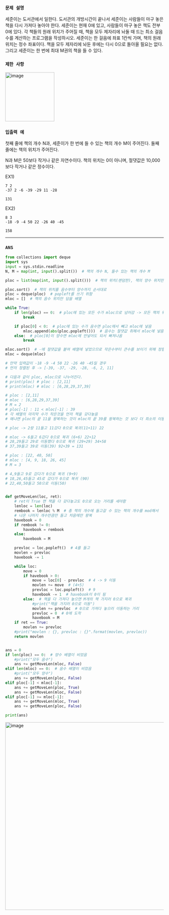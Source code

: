 ### `문제 설명`

세준이는 도서관에서 일한다. 도서관의 개방시간이 끝나서 세준이는 사람들이 마구 놓은 책을 다시 가져다 놓아야 한다. 세준이는 현재 0에 있고, 사람들이 마구 놓은 책도 전부 0에 있다. 각 책들의 원래 위치가 주어질 때, 책을 모두 제자리에 놔둘 때 드는 최소 걸음 수를 계산하는 프로그램을 작성하시오. 세준이는 한 걸음에 좌표 1칸씩 가며, 책의 원래 위치는 정수 좌표이다. 책을 모두 제자리에 놔둔 후에는 다시 0으로 돌아올 필요는 없다. 그리고 세준이는 한 번에 최대 M권의 책을 들 수 있다.

### `제한 사항`

<img width="156" alt="image" src="https://user-images.githubusercontent.com/84978165/230771571-c16f85e3-8118-43bf-9237-0ef07470b65b.png">

### `입출력 예`

첫째 줄에 책의 개수 N과, 세준이가 한 번에 들 수 있는 책의 개수 M이 주어진다. 둘째 줄에는 책의 위치가 주어진다. 

N과 M은 50보다 작거나 같은 자연수이다. 책의 위치는 0이 아니며, 절댓값은 10,000보다 작거나 같은 정수이다.

EX1)

```
7 2
-37 2 -6 -39 -29 11 -28
```

```
131
```
EX2)
```
8 3
-18 -9 -4 50 22 -26 40 -45
```

```
158
```

----

### `ANS`

```python
from collections import deque
import sys
input = sys.stdin.readline
N, M = map(int, input().split())  # 책의 개수 N, 들수 있는 책의 개수 M

ploc = list(map(int, input().split()))  # 책의 위치(랜덤한), 책의 양수 위치만 담을 배열

ploc.sort()  # 책의 위치를 음수부터 양수까지 순서대로
ploc = deque(ploc)  # popleft를 쓰기 위함
mloc = []  # 책의 음수 위치만 담을 배열

while True:
    if len(ploc) == 0:  # ploc에 있는 모든 수가 mloc으로 넘어감 -> 모든 책의 위치가 음수
        break

    if ploc[0] < 0:  # ploc에 있는 수가 음수면 ploc에서 빼고 mloc에 넣음
        mloc.append(abs(ploc.popleft()))  # 음수는 절댓값 취해서 mloc에 넣음
    else:  # ploc[0]이 양수면 mloc에 안넣어도 되서 빠져나옴
        break

mloc.sort()  # -에 절댓값을 붙여 배열에 넣었으므로 작은수부터 큰수를 보이기 위해 정렬
mloc = deque(mloc)

# 만약 입력값이 -18 -9 -4 50 22 -26 40 -45일 경우
# 먼저 정렬된 후 -> [-39, -37, -29, -28, -6, 2, 11]

# 다음과 같이 ploc, mloc으로 나누어진다.
# print(ploc) # ploc : [2,11]
# print(mloc) # mloc : [6,28,29,37,39]

# ploc : [2,11]
# mloc : [6,28,29,37,39]
# M = 2
# ploc[-1] : 11 < mloc[-1] : 39
# 각 배열의 마지막 수가 작은것을 먼저 책을 갖다놓음
# 왜냐면 ploc의 끝 11을 왕복하는 것이 mloc의 끝 39를 왕복하는 것 보다 더 최소의 이동이기 때문임

# ploc -> 2랑 11들고 11갔다 0으로 복귀(11+11) 22

# mloc -> 6들고 6갔다 0으로 복귀 (6+6) 22+12
# 28,29들고 29로 이동했다 0으로 복귀 (29+29) 34+58
# 37,39들고 39로 이동(39) 92+39 = 131

# ploc : [22, 40, 50]
# mloc : [4, 9, 18, 26, 45]
# M = 3

# 4,9들고 9로 갔다가 0으로 복귀 (9+9)
# 18,26,45들고 45로 갔다가 0으로 복귀 (90)
# 22,40,50들고 50으로 이동(50)


def getMoveLen(loc, ret):
    # ret이 True 면 책을 다 갖다놓고도 0으로 오는 거리를 세야함
    lenloc = len(loc)
    rembook = lenloc % M  # 총 책의 개수에 들고갈 수 있는 책의 개수를 mod해서
    # 나온 나머지 개수만큼만 들고 처음에만 왕복
    havebook = 0
    if rembook != 0:
        havebook = rembook
    else:
        havebook = M

    prevloc = loc.popleft()  # 4를 들고
    movlen = prevloc
    havebook -= 1

    while loc:
        move = 0
        if havebook > 0:
            move = loc[0] - prevloc  # 4 -> 9 이동
            movlen += move  # (4+5)
            prevloc = loc.popleft()  # 9
            havebook -= 1  # havebook이 0이 됨
        else:  # 책을 다 가져다 놓으면 M개의 책 가지러 0으로 복귀
            #print("책을 가지러 0으로 이동")
            movlen += prevloc  # 0으로 가져다 놓으러 이동하는 거리
            prevloc = 0  # 0에 도착
            havebook = M
    if ret == True:
        movlen += prevloc
    #print("movlen : {}, prevloc : {}".format(movlen, prevloc))
    return movlen


ans = 0
if len(ploc) == 0:  # 양수 배열이 비었음
    #print("모두 음수")
    ans += getMoveLen(mloc, False)
elif len(mloc) == 0:  # 음수 배열이 비었음
    #print("모두 양수")
    ans += getMoveLen(ploc, False)
elif ploc[-1] < mloc[-1]:
    ans += getMoveLen(ploc, True)
    ans += getMoveLen(mloc, False)
elif ploc[-1] >= mloc[-1]:
    ans += getMoveLen(mloc, True)
    ans += getMoveLen(ploc, False)

print(ans)


```

<img width="597" alt="image" src="https://user-images.githubusercontent.com/84978165/230771674-6bbafa20-e11b-4fa9-830b-e619ddd02653.png">




